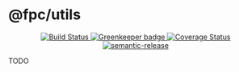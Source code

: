# @fpc/utils

<div align="center">
  <a href="https://travis-ci.org/fpc-js/utils" target="_blank">
    <img src="https://travis-ci.org/fpc-js/utils.svg?branch=master" alt="Build Status">
  </a>
  <a href="https://greenkeeper.io/" target="_blank">
    <img src="https://badges.greenkeeper.io/fpc-js/utils.svg" alt="Greenkeeper badge">
  </a>
  <a href="https://coveralls.io/github/fpc-js/utils?branch=master" target="_blank">
    <img src="https://coveralls.io/repos/github/fpc-js/utils/badge.svg?branch=master" alt="Coverage Status">
  </a>
  <a href="https://github.com/semantic-release/semantic-release" target="_blank">
    <img src="https://img.shields.io/badge/%20%20%F0%9F%93%A6%F0%9F%9A%80-semantic--release-e10079.svg" alt="semantic-release">
  </a>
</div>

TODO
